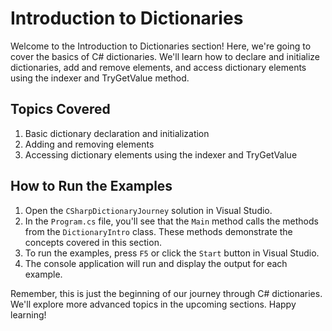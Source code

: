 ﻿# Introduction to Dictionaries

Welcome to the Introduction to Dictionaries section! Here, we're going to cover the basics of C# dictionaries. We'll learn how to declare and initialize dictionaries, add and remove elements, and access dictionary elements using the indexer and TryGetValue method.

## Topics Covered

1. Basic dictionary declaration and initialization
2. Adding and removing elements
3. Accessing dictionary elements using the indexer and TryGetValue

## How to Run the Examples

1. Open the `CSharpDictionaryJourney` solution in Visual Studio.
2. In the `Program.cs` file, you'll see that the `Main` method calls the methods from the `DictionaryIntro` class. These methods demonstrate the concepts covered in this section.
3. To run the examples, press `F5` or click the `Start` button in Visual Studio.
4. The console application will run and display the output for each example.

Remember, this is just the beginning of our journey through C# dictionaries. We'll explore more advanced topics in the upcoming sections. Happy learning!

